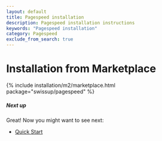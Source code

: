 ```yaml
---
layout: default
title: Pagespeed installation
description: Pagespeed installation instructions
keywords: "Pagespeed installation"
category: Pagespeed
exclude_from_search: true
---
```


# Installation from Marketplace

{% include installation/m2/marketplace.html package="swissup/pagespeed" %}

##### Next up

Great! Now you might want to see next:

- [Quick Start](/m2/extensions/pagespeed/quickstart/)